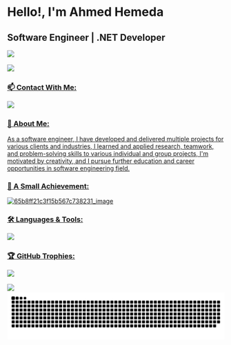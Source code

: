 <h1 align="left">Hello!, I'm Ahmed Hemeda</h1>

<h2 align="left">Software Engineer | .NET Developer</h2>

  <p align="left"> <!-- Google Me -->
    <a href="https://www.google.com.eg/search?q=ahmed+hemeda">
    <img src="https://readme-typing-svg.herokuapp.com/?lines=Visit%20my%20LinkedIn%20Profile;I%20Post%20Insightful%20Content;Follow%20to%20get%20New%20Updates&font=Bold%20Code&center=true&height=55&color=30D050&pause=1750&vCenter=true&size=22">
  </p>

  <p align="left">
    <img src="https://komarev.com/ghpvc/?username=a-hemeda&color=4010B0" height="25"/>
  </p>

<h3 align="left">📫 Contact With Me:</h3>
  <p align="left">
    <a href="https://www.linkedin.com/in/a-hemeda">
    <img src="https://img.shields.io/badge/LinkedIn-0060A0?style=for-the-badge&logo=linkedin&logoColor=white" height="50"/>
  </p>

<h3 align="left">💎 About Me:</h3>
  <p align="left">As a software engineer, I have developed and delivered multiple projects for various clients and industries, I learned and applied research, teamwork, and problem-solving skills to various individual and group projects, I'm motivated by creativity, and I pursue further education and career opportunities in software engineering field.
  </p>

<h3 align="left">🏅 A Small Achievement:</h3>
    <a href="https://www.favikon.com/blog/top-linkedin-influencers-egypt">
    <img width="87" alt="65b8ff21c3f15b567c738231_image" src="https://github.com/user-attachments/assets/87c96bca-958c-482f-99d8-9f155d6d85be" />

<h3 align="left">🛠️ Languages & Tools:</h3>
  <p align="left">
    <img src="https://skillicons.dev/icons?i=cpp,cs,dotnet,html,css,bootstrap,js,angular,git,postman,stackoverflow&perline=11"/>
  </p>

<h3 align="left">🏆 GitHub Trophies:</h3>
  <p align="left">
    <img src="https://github-profile-trophy.vercel.app/?username=a-hemeda&theme=onestar&row=1&column=7"/>
  </p>
  
  <p align="left">
    <img src="https://github-readme-stats.vercel.app/api/top-langs?username=a-hemeda&layout=compact&langs_count=5&theme=codeSTACKr"/>
    <a/> <!-- Snake -->
    <img src="https://raw.githubusercontent.com/platane/snk/output/github-contribution-grid-snake-dark.svg">
  </p>
